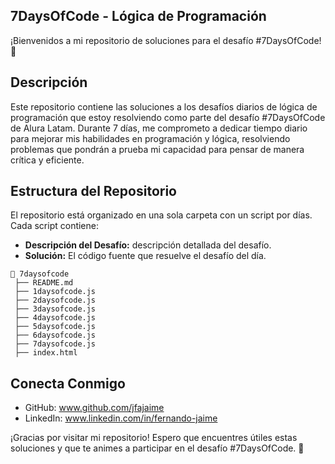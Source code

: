 ## 7DaysOfCode - Lógica de Programación

¡Bienvenidos a mi repositorio de soluciones para el desafío #7DaysOfCode! 🎉

## Descripción

Este repositorio contiene las soluciones a los desafíos diarios de lógica de programación que estoy resolviendo como parte del desafío #7DaysOfCode de Alura Latam. Durante 7 días, me comprometo a dedicar tiempo diario para mejorar mis habilidades en programación y lógica, resolviendo problemas que pondrán a prueba mi capacidad para pensar de manera crítica y eficiente.

## Estructura del Repositorio

El repositorio está organizado en una sola carpeta con un script por días. Cada script contiene:

- **Descripción del Desafío:** descripción detallada del desafío.
- **Solución:** El código fuente que resuelve el desafío del día.

```plaintext
📂 7daysofcode
 ├── README.md
 ├── 1daysofcode.js
 ├── 2daysofcode.js
 ├── 3daysofcode.js
 ├── 4daysofcode.js
 ├── 5daysofcode.js
 ├── 6daysofcode.js
 ├── 7daysofcode.js
 ├── index.html
```

## Conecta Conmigo

- GitHub: www.github.com/jfajaime
- LinkedIn: www.linkedin.com/in/fernando-jaime
  
¡Gracias por visitar mi repositorio! Espero que encuentres útiles estas soluciones y que te animes a participar en el desafío #7DaysOfCode. 🚀
